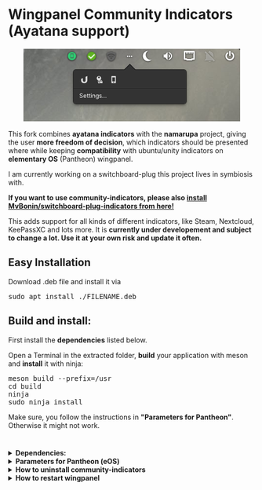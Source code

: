# Wingpanel Community Indicators (Ayatana support)

<p align="center"><img src="screenshot.png"/> </p>

This fork combines <b>ayatana indicators</b> with the <b>namarupa</b> project, giving the user <b>more freedom of decision</b>, which indicators should be presented where while keeping <b>compatibility</b> with ubuntu/unity indicators on <b>elementary OS</b> (Pantheon) wingpanel.

I am currently working on a switchboard-plug this project lives in symbiosis with.

<b>If you want to use community-indicators, please also <a href="https://github.com/MvBonin/switchboard-plug-indicators">install MvBonin/switchboard-plug-indicators from here!</a></b>



This adds support for all kinds of different indicators, like Steam, Nextcloud, KeePassXC and lots more.
It is <b>currently under developement and subject to change a lot. Use it at your own risk and update it often.</b>


<h2>Easy Installation</h2>
Download .deb file and install it via
<pre>sudo apt install ./FILENAME.deb</pre>

 ## Build and install:
First install the <b>dependencies</b> listed below.

Open a Terminal in the extracted folder, <b>build</b> your application with meson and <b>install</b> it with ninja:<br/>

<pre>meson build --prefix=/usr
cd build
ninja
sudo ninja install
</pre>
Make sure, you follow the instructions in <b>"Parameters for Pantheon"</b>. Otherwise it might not work.

<h1></h1>

<details>
  <summary><b>Dependencies:</b> </summary>
  You'll need the following dependencies :

<pre>sudo apt-get install valac gcc meson 
sudo apt-get install libglib2.0-dev libgranite-dev libindicator3-dev libjson-glib-dev </pre>


- Version Hera (5) and previous :  
  <pre>sudo apt-get install libwingpanel-2.0-dev</pre>

- Version Odin(6) and later:   
  <pre>sudo apt-get install libwingpanel-dev indicator-application</pre>

</details>

<details>
  <summary><b>Parameters for Pantheon (eOS)</b></summary>
  You need to add Pantheon to the list of desktops abled to work with indicators.

  There are two ways to do it, so just choose one:<br/>
<ul>
<li><b>1. - Manually with autostart (thanks to JMoerman):</b></li>
just add the following custom command to auto start in 

System settings -> "Applications" -> "Startup" -> "Add Startup App…" -> "Type in a custom command".
<pre>/usr/lib/x86_64-linux-gnu/indicator-application/indicator-application-service</pre> 
Now you need to change a file:
<pre>sudo nano /etc/xdg/autostart/indicator-application.desktop</pre>
Search the parameter: OnlyShowIn= and add "Pantheon" at the end of the line : 
<pre>OnlyShowIn=Unity;GNOME;Pantheon;</pre>
Save your changes (Ctrl+X to quit + Y(es) to save the changes + Enter to validate the filename).<br/>


<li><b>2. - With the terminal (thanks to ankurk91):</b></li>
Open Terminal and run the following commands.
<pre>mkdir -p ~/.config/autostart
cp /etc/xdg/autostart/indicator-application.desktop ~/.config/autostart/
sed -i 's/^OnlyShowIn.*/OnlyShowIn=Unity;GNOME;Pantheon;/' ~/.config/autostart/indicator-application.desktop</pre>
</ul>

<b>For changes to take effect you need to reboot your machine.</b>


</details>
<details>
  <summary><b>How to uninstall community-indicators</b></summary>

### If you want to <b>uninstall</b> it, open a terminal in the build folder.
<pre>sudo ninja uninstall</pre>
</details>

<details>
  <summary><b>How to restart wingpanel</b></summary>


### To restart wingpanel:

Version Hera(5) and previous:  <pre>killall wingpanel</pre>


Version Odin(6): <pre>killall io.elementary.wingpanel</pre>
</details>
